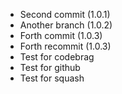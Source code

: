 - Second commit (1.0.1)
- Another branch (1.0.2)
- Forth commit (1.0.3)
- Forth recommit (1.0.3)
- Test for codebrag
- Test for github
- Test for squash
